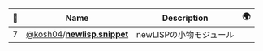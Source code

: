 |:star2: | Name | Description | 🌍|
|---|---|---|---|
|7|[@kosh04](https://github.com/kosh04)/[**newlisp.snippet**](https://github.com/kosh04/newlisp.snippet)|newLISPの小物モジュール||

